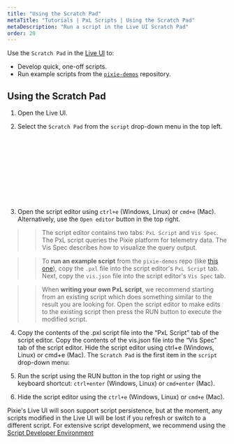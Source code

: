 ```yaml
---
title: "Using the Scratch Pad"
metaTitle: "Tutorials | PxL Scripts | Using the Scratch Pad"
metaDescription: "Run a script in the Live UI Scratch Pad"
order: 20
---
```


Use the `Scratch Pad` in the [Live UI](https://docs.px.dev/using-pixie/using-live-ui/) to:

- Develop quick, one-off scripts.
- Run example scripts from the [`pixie-demos`](https://github.com/pixie-io/pixie-demos) repository.

## Using the Scratch Pad

1. Open the Live UI.

2. Select the `Scratch Pad` from the `script` drop-down menu in the top left.

<svg title='The Scratch Pad is the first item in the script menu.' src='pxl-scripts/scratch-pad.png'/>

3. Open the script editor using `ctrl+e` (Windows, Linux) or `cmd+e` (Mac). Alternatively, use the `Open editor` button in the top right.

>> The script editor contains two tabs: `PxL Script` and `Vis Spec`. The PxL script queries the Pixie platform for telemetry data. The Vis Spec describes how to visualize the query output.

>> To **run an example script** from the `pixie-demos` repo (like [this one](https://github.com/pixie-io/pixie-demos/tree/main/endpoint-deprecation/service_endpoints_summary)), copy the `.pxl` file into the script editor's `PxL Script` tab. Next, copy the `vis.json` file into the script editor's `Vis Spec` tab.

>> When **writing your own PxL script**, we recommend starting from an existing script which does something similar to the result you are looking for. Open the script editor to make edits to the existing script then press the RUN button to execute the modified script.

4. Copy the contents of the .pxl script file into the “PxL Script” tab of the script editor.
Copy the contents of the vis.json file into the “Vis Spec” tab of the script editor.
Hide the script editor using ctrl+e (Windows, Linux) or cmd+e (Mac).
The `Scratch Pad` is the first item in the `script` drop-down menu:

5. Run the script using the RUN button in the top right or using the keyboard shortcut: `ctrl+enter` (Windows, Linux) or `cmd+enter` (Mac).

6. Hide the script editor using the `ctrl+e` (Windows, Linux) or `cmd+e` (Mac).

<Alert variant="outlined" severity="info">
  Pixie's Live UI will soon support script persistence, but at the moment, any scripts modified in the Live UI will be lost if you refresh or switch to a different script. For extensive script development, we recommend using the <a href="https://docs.px.dev/tutorials/pxl-scripts/script-dev-environment/">Script Developer Environment</a>
</Alert>
